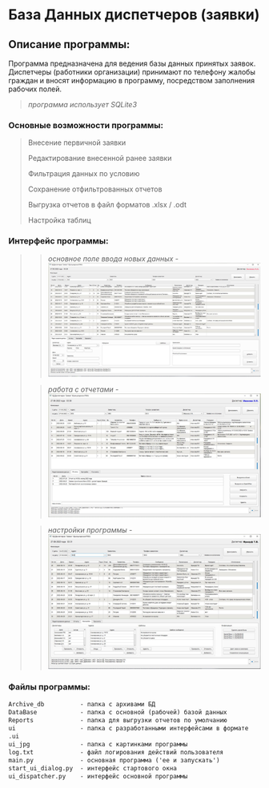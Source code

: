 # База Данных диспетчеров (заявки)

## Описание программы:
Программа предназначена для ведения базы данных принятых заявок.
Диспетчеры (работники организации) принимают по телефону жалобы граждан и 
вносят информацию в программу, посредством заполнения рабочих полей.
> *программа использует SQLite3*

### Основные возможности программы:
> Внесение первичной заявки
> 
> Редактирование внесенной ранее заявки
> 
> Фильтрация данных по условию
> 
> Сохранение отфильтрованных отчетов
> 
> Выгрузка отчетов в файл форматов .xlsx / .odt
> 
> Настройка таблиц

### Интерфейс программы:
>
> > *основное поле ввода новых данных -*
![interface](ui_img/1.JPG)
>
> > *работа с отчетами -*
![interface](ui_img/2.JPG)
> 
> > *настройки программы -*
![interface](ui_img/3.JPG)

### Файлы программы:
```
Archive_db          - папка с архивами БД
DataBase            - папка с основной (рабочей) базой данных
Reports             - папка для выгрузки отчетов по умолчанию
ui                  - папка с разработанными интерфейсами в формате .ui
ui_jpg              - папка с картинками программы
log.txt             - файл логирования действий пользователя
main.py             - основная программа ('ее и запускать')
start_ui_dialog.py  - интерфейс стартового окна
ui_dispatcher.py    - интерфейс основной программы
```
